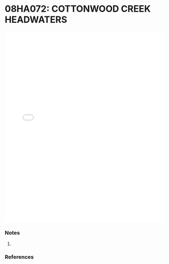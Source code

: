 # 08HA072: COTTONWOOD CREEK HEADWATERS

<iframe src="/_static/stations/08HA072_fdc.html" width="100%" height="600" frameborder="0"></iframe>

### Notes
1. 

### References

